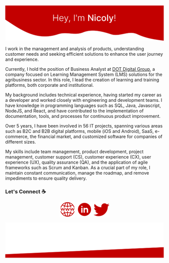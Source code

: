 ![alt text](./images/top.png)

I work in the management and analysis of products, understanding customer needs and seeking efficient solutions to enhance the user journey and experience.

Currently, I hold the position of Business Analyst at [DOT Digital Group]([url](https://dotgroup.com.br/)), a company focused on Learning Management System (LMS) solutions for the agribusiness sector. In this role, I lead the creation of learning and training platforms, both corporate and institutional.

My background includes technical experience, having started my career as a developer and worked closely with engineering and development teams. I have knowledge in programming languages such as SQL, Java, Javascript, NodeJS, and React, and have contributed to the implementation of documentation, tools, and processes for continuous product improvement.

Over 5 years, I have been involved in 56 IT projects, spanning various areas such as B2C and B2B digital platforms, mobile (iOS and Android), SaaS, e-commerce, the financial market, and customized software for companies of different sizes.

My skills include team management, product development, project management, customer support (CS), customer experience (CX), user experience (UX), quality assurance (QA), and the application of agile frameworks such as Scrum and Kanban. As a crucial part of my role, I maintain constant communication, manage the roadmap, and remove impediments to ensure quality delivery.

### Let's Connect :coffee:

<p align="center">
	<a href="https://nicolycypriano.com"><img src="./images/website.png" alt="Blog"/></a>
	<a href="https://www.linkedin.com/in/nicolycypriano/"><img src="./images/linkedin.png" alt="LinkedIn"/></a>
	<a href="https://twitter.com/nicolycypriano"><img src="./images/twitter.png" alt="Twitter"/></a>
</p>

![alt text](./images/bottom.svg)
